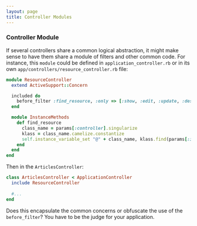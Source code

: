 ```yaml
---
layout: page
title: Controller Modules
---
```


### Controller Module

If several controllers share a common logical abstraction, it might make sense to have them share a module of filters and other common code. For instance, this `module` could be defined in `application_controller.rb` or in its own `app/controllers/resource_controller.rb` file:

```ruby
module ResourceController
  extend ActiveSupport::Concern

  included do
    before_filter :find_resource, :only => [:show, :edit, :update, :destroy]
  end

  module InstanceMethods
    def find_resource
      class_name = params[:controller].singularize
      klass = class_name.camelize.constantize
      self.instance_variable_set "@" + class_name, klass.find(params[:id])
    end
  end
end
```

Then in the `ArticlesController`:

```ruby
class ArticlesController < ApplicationController
  include ResourceController
  
  #...
end
```

Does this encapsulate the common concerns or obfuscate the use of the `before_filter`? You have to be the judge for your application.
